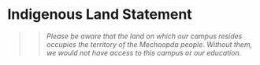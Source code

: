 # Indigenous Land Statement

>> *Please be aware that the land on which our campus resides occupies the territory of the Mechoopda people. Without them, we would not have access to this campus or our education.*


